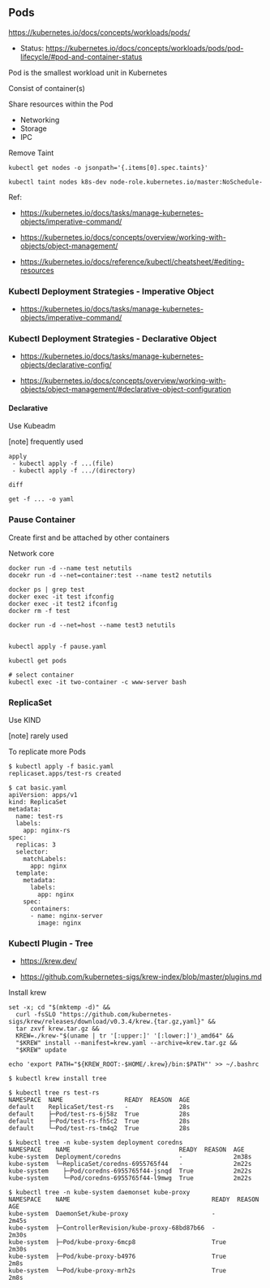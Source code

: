 #
## Pods
https://kubernetes.io/docs/concepts/workloads/pods/

- Status: https://kubernetes.io/docs/concepts/workloads/pods/pod-lifecycle/#pod-and-container-status


Pod is the smallest workload unit in Kubernetes

Consist of container(s)

Share resources within the Pod
  - Networking
  - Storage
  - IPC


Remove Taint

```
kubectl get nodes -o jsonpath='{.items[0].spec.taints}'

kubectl taint nodes k8s-dev node-role.kubernetes.io/master:NoSchedule-
```

Ref:
- https://kubernetes.io/docs/tasks/manage-kubernetes-objects/imperative-command/

- https://kubernetes.io/docs/concepts/overview/working-with-objects/object-management/

- https://kubernetes.io/docs/reference/kubectl/cheatsheet/#editing-resources


### Kubectl Deployment Strategies - Imperative Object
- https://kubernetes.io/docs/tasks/manage-kubernetes-objects/imperative-command/


### Kubectl Deployment Strategies - Declarative Object

- https://kubernetes.io/docs/tasks/manage-kubernetes-objects/declarative-config/

- https://kubernetes.io/docs/concepts/overview/working-with-objects/object-management/#declarative-object-configuration

#### Declarative
Use Kubeadm

[note] frequently used


```
apply
 - kubectl apply -f ...(file)
 - kubectl apply -f .../(directory)

diff

get -f ... -o yaml 
```

### Pause Container
Create first and be attached by other containers

Network core 

```
docker run -d --name test netutils
docekr run -d --net=container:test --name test2 netutils

docker ps | grep test
docker exec -it test ifconfig
docker exec -it test2 ifconfig
docker rm -f test

docker run -d --net=host --name test3 netutils


kubectl apply -f pause.yaml

kubectl get pods

# select container
kubectl exec -it two-container -c www-server bash

```

### ReplicaSet
Use KIND

[note] rarely used

To replicate more Pods

```
$ kubectl apply -f basic.yaml
replicaset.apps/test-rs created

$ cat basic.yaml
apiVersion: apps/v1
kind: ReplicaSet
metadata:
  name: test-rs
  labels:
    app: nginx-rs
spec:
  replicas: 3
  selector:
    matchLabels:
      app: nginx
  template:
    metadata:
      labels:
        app: nginx
    spec:
      containers:
      - name: nginx-server
        image: nginx

```

### Kubectl Plugin - Tree
- https://krew.dev/

- https://github.com/kubernetes-sigs/krew-index/blob/master/plugins.md

Install krew

```
set -x; cd "$(mktemp -d)" &&
  curl -fsSLO "https://github.com/kubernetes-sigs/krew/releases/download/v0.3.4/krew.{tar.gz,yaml}" &&
  tar zxvf krew.tar.gz &&
  KREW=./krew-"$(uname | tr '[:upper:]' '[:lower:]')_amd64" &&
  "$KREW" install --manifest=krew.yaml --archive=krew.tar.gz &&
  "$KREW" update 

echo 'export PATH="${KREW_ROOT:-$HOME/.krew}/bin:$PATH"' >> ~/.bashrc
```

```
$ kubectl krew install tree

$ kubectl tree rs test-rs
NAMESPACE  NAME                 READY  REASON  AGE
default    ReplicaSet/test-rs   -              28s
default    ├─Pod/test-rs-6j58z  True           28s
default    ├─Pod/test-rs-fh5c2  True           28s
default    └─Pod/test-rs-tm4q2  True           28s

$ kubectl tree -n kube-system deployment coredns
NAMESPACE    NAME                              READY  REASON  AGE
kube-system  Deployment/coredns                -              2m38s
kube-system  └─ReplicaSet/coredns-6955765f44   -              2m22s
kube-system    ├─Pod/coredns-6955765f44-jsnqd  True           2m22s
kube-system    └─Pod/coredns-6955765f44-l9mwg  True           2m22s

$ kubectl tree -n kube-system daemonset kube-proxy
NAMESPACE    NAME                                       READY  REASON  AGE
kube-system  DaemonSet/kube-proxy                       -              2m45s
kube-system  ├─ControllerRevision/kube-proxy-68bd87b66  -              2m30s
kube-system  ├─Pod/kube-proxy-6mcp8                     True           2m30s
kube-system  ├─Pod/kube-proxy-b4976                     True           2m8s
kube-system  └─Pod/kube-proxy-mrh2s                     True           2m8s

```